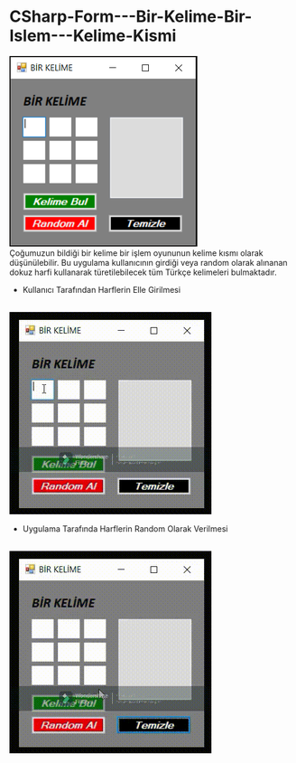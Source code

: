 # CSharp-Form---Bir-Kelime-Bir-Islem---Kelime-Kismi

![CSharp-Form---Bir-Kelime-Bir-Islem---Kelime-Kismi](AnaEkran.PNG) </br>
Çoğumuzun bildiği bir kelime bir işlem oyununun kelime kısmı olarak düşünülebilir. Bu uygulama kullanıcının girdiği veya random olarak alınanan dokuz harfi kullanarak türetilebilecek tüm Türkçe kelimeleri bulmaktadır.

<ul>
  <li>Kullanıcı Tarafından Harflerin Elle Girilmesi</li> </br>
</ul>  

![CSharp-Form---Bir-Kelime-Bir-Islem---Kelime-Kismi](Manuel_Trim.gif)

<ul>
  <li>Uygulama Tarafında Harflerin Random Olarak Verilmesi</li> </br>
</ul>  

![CSharp-Form---Bir-Kelime-Bir-Islem---Kelime-Kismi](Random_Trim.gif)
